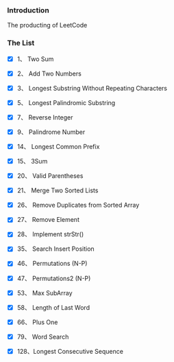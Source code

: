 ### Introduction

The producting of LeetCode

### The List

-   [x] 1、  Two Sum
-   [x] 2、  Add Two Numbers
-   [x] 3、  Longest Substring Without Repeating Characters
-   [x] 5、  Longest Palindromic Substring
-   [x] 7、  Reverse Integer
-   [x] 9、  Palindrome Number
-   [x] 14、 Longest Common Prefix
-   [x] 15、 3Sum
-   [x] 20、 Valid Parentheses
-   [x] 21、 Merge Two Sorted Lists
-   [x] 26、 Remove Duplicates from Sorted Array
-   [x] 27、 Remove Element
-   [x] 28、 Implement strStr()
-   [x] 35、 Search Insert Position
-   [x] 46、 Permutations (N-P)
-   [x] 47、 Permutations2 (N-P)
-   [x] 53、 Max SubArray
-   [x] 58、 Length of Last Word
-   [x] 66、 Plus One
-   [x] 79、 Word Search
-   [x] 128、Longest Consecutive Sequence

